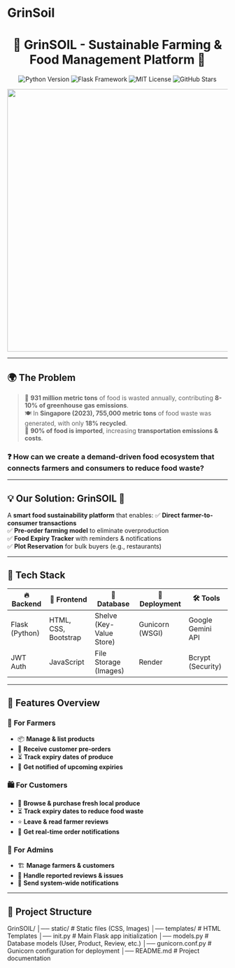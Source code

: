 # GrinSoil
<h1 align="center">🌱 GrinSOIL - Sustainable Farming & Food Management Platform 🚜</h1>

<p align="center">
  <img src="https://img.shields.io/badge/Python-3.9%2B-blue.svg?style=for-the-badge&logo=python" alt="Python Version" />
  <img src="https://img.shields.io/badge/Flask-%20Framework-green.svg?style=for-the-badge&logo=flask" alt="Flask Framework" />
  <img src="https://img.shields.io/badge/License-MIT-brightgreen.svg?style=for-the-badge" alt="MIT License" />
  <img src="https://img.shields.io/github/stars/yourusername/grinsoil?style=for-the-badge" alt="GitHub Stars" />
</p>

<p align="center">
  <img src="https://media.giphy.com/media/Q8R4mBg0bwNvXs9Qhi/giphy.gif" width="600" />
</p>

---

## 🌍 The Problem  
> 🥦 **931 million metric tons** of food is wasted annually, contributing **8-10% of greenhouse gas emissions**.  
> 🍽️ In **Singapore (2023), 755,000 metric tons** of food waste was generated, with only **18% recycled**.  
> 🚢 **90% of food is imported**, increasing **transportation emissions & costs**.

### ❓ How can we create a **demand-driven food ecosystem** that connects **farmers** and **consumers** to reduce food waste?

---

## 💡 Our Solution: **GrinSOIL** 🌱  
A **smart food sustainability platform** that enables:
✅ **Direct farmer-to-consumer transactions**  
✅ **Pre-order farming model** to eliminate overproduction  
✅ **Food Expiry Tracker** with reminders & notifications  
✅ **Plot Reservation** for bulk buyers (e.g., restaurants)  

---

## 🔧 Tech Stack  
| 🔥 Backend   | 🎨 Frontend  | 💾 Database  | 🚀 Deployment  | 🛠️ Tools  |
|-------------|-------------|-------------|-------------|-------------|
| Flask (Python) | HTML, CSS, Bootstrap | Shelve (Key-Value Store) | Gunicorn (WSGI) | Google Gemini API |
| JWT Auth | JavaScript | File Storage (Images) | Render | Bcrypt (Security) |

---

## 🚀 Features Overview  
### 🌾 **For Farmers**  
- 📦 **Manage & list products**  
- 🛒 **Receive customer pre-orders**  
- ⏳ **Track expiry dates of produce**  
- 🔔 **Get notified of upcoming expiries**  

### 🛍 **For Customers**  
- 🛒 **Browse & purchase fresh local produce**  
- ⏳ **Track expiry dates to reduce food waste**  
- ⭐ **Leave & read farmer reviews**  
- 📢 **Get real-time order notifications**  

### 🏢 **For Admins**  
- 🏗️ **Manage farmers & customers**  
- 🚨 **Handle reported reviews & issues**  
- 📣 **Send system-wide notifications**  

---

## 📁 Project Structure  
GrinSOIL/ │── static/ # Static files (CSS, Images) │── templates/ # HTML Templates │── init.py # Main Flask app initialization │── models.py # Database models (User, Product, Review, etc.) │── gunicorn.conf.py # Gunicorn configuration for deployment │── README.md # Project documentation
